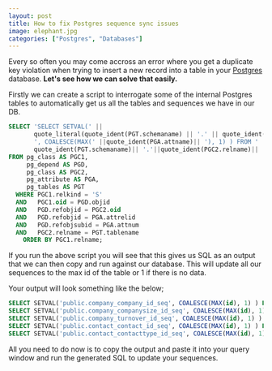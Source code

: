 ```yaml
---
layout: post
title: How to fix Postgres sequence sync issues
image: elephant.jpg
categories: ["Postgres", "Databases"]
---
```


<p class="intro"><span class="dropcap">E</span>very so often you may come accross an error where you get a duplicate key violation when trying to insert a new record into a table in your <a href="https://www.postgresql.org/" target="_blank">Postgres</a> database. <strong>Let's see how we can solve that easily.</strong></p>

Firstly we can create a script to interrogate some of the internal Postgres tables to automatically get us all the tables and sequences we have in our DB.

```sql
SELECT 'SELECT SETVAL(' ||
       quote_literal(quote_ident(PGT.schemaname) || '.' || quote_ident(PGC1.relname)) ||
       ', COALESCE(MAX(' ||quote_ident(PGA.attname)|| '), 1) ) FROM ' ||
       quote_ident(PGT.schemaname)|| '.'||quote_ident(PGC2.relname)|| ';'
FROM pg_class AS PGC1,
     pg_depend AS PGD,
     pg_class AS PGC2,
     pg_attribute AS PGA,
     pg_tables AS PGT
  WHERE PGC1.relkind = 'S'
  AND   PGC1.oid = PGD.objid
  AND   PGD.refobjid = PGC2.oid
  AND   PGD.refobjid = PGA.attrelid
  AND   PGD.refobjsubid = PGA.attnum
  AND   PGC2.relname = PGT.tablename
    ORDER BY PGC1.relname;
```

If you run the above script you will see that this gives us SQL as an output that we can then copy and run against our database. This will update all our sequences to the max id of the table or 1 if there is no data.

Your output will look something like the below;

```sql
SELECT SETVAL('public.company_company_id_seq', COALESCE(MAX(id), 1) ) FROM public.company_company;
SELECT SETVAL('public.company_companysize_id_seq', COALESCE(MAX(id), 1) ) FROM public.company_companysize;
SELECT SETVAL('public.company_turnover_id_seq', COALESCE(MAX(id), 1) ) FROM public.company_turnover;
SELECT SETVAL('public.contact_contact_id_seq', COALESCE(MAX(id), 1) ) FROM public.contact_contact;
SELECT SETVAL('public.contact_contacttype_id_seq', COALESCE(MAX(id), 1) ) FROM public.contact_contacttype;
```

All you need to do now is to copy the output and paste it into your query window and run the generated SQL to update your sequences.